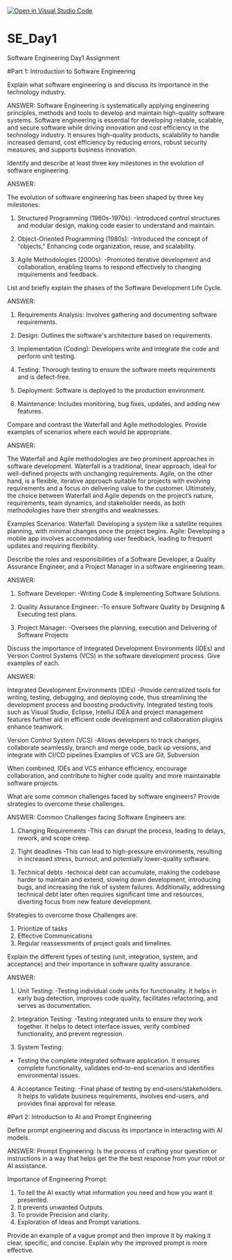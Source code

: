 [![Open in Visual Studio Code](https://classroom.github.com/assets/open-in-vscode-2e0aaae1b6195c2367325f4f02e2d04e9abb55f0b24a779b69b11b9e10269abc.svg)](https://classroom.github.com/online_ide?assignment_repo_id=15577265&assignment_repo_type=AssignmentRepo)
# SE_Day1
Software Engineering Day1 Assignment

#Part 1: Introduction to Software Engineering

Explain what software engineering is and discuss its importance in the technology industry.

ANSWER:
Software Engineering is systematically applying engineering principles, methods and tools to develop
and maintain high-quality software systems.
Software engineering is essential for developing reliable, scalable,
and secure software while driving innovation and cost efficiency in the technology industry. 
It ensures high-quality products, scalability to handle increased demand, 
cost efficiency by reducing errors, robust security measures, and supports business innovation.


Identify and describe at least three key milestones in the evolution of software engineering.

ANSWER:

The evolution of software engineering has been shaped by three key milestones:
1. Structured Programming (1960s-1970s):
-Introduced control structures and modular design,
making code easier to understand and maintain.

2. Object-Oriented Programming (1980s):
-Introduced the concept of "objects," Enhancing
 code organization, reuse, and scalability.

3. Agile Methodologies (2000s):
-Promoted iterative development and collaboration,
enabling teams to respond effectively to changing
requirements and feedback.



List and briefly explain the phases of the Software Development Life Cycle.

ANSWER:

1. Requirements Analysis: Involves gathering and documenting software requirements.

2. Design: Outlines the software's architecture based on requirements.

3. Implementation (Coding): Developers write and integrate the code and perform unit testing.

4. Testing: Thorough testing to ensure the software meets requirements and is defect-free.

5. Deployment: Software is deployed to the production environment.

6. Maintenance: Includes monitoring, bug fixes, updates, and adding new features.


Compare and contrast the Waterfall and Agile methodologies. Provide examples of scenarios where each would be appropriate.

ANSWER:

The Waterfall and Agile methodologies are two prominent approaches in software development. 
Waterfall is a traditional, linear approach, ideal for well-defined projects with unchanging requirements.
Agile, on the other hand, is a flexible, iterative approach suitable for projects with evolving requirements 
and a focus on delivering value to the customer. 
Ultimately, the choice between Waterfall and Agile depends on the project’s nature, requirements, team dynamics, 
and stakeholder needs, as both methodologies have their strengths and weaknesses.

Examples Scenarios:
Waterfall: Developing a system like a satellite requires planning, with minimal changes once the project begins.
Agile: Developing a mobile app involves accommodating user feedback, leading to frequent updates and requiring flexibility.


Describe the roles and responsibilities of a Software Developer, a Quality Assurance Engineer, and a Project Manager in a software engineering team.

ANSWER:
1. Software Developer:
-Writing Code & implementing Software Solutions.

3. Quality Assurance Engineer:
-To ensure Software Quality by Designing & Executing test plans.

5. Project Manager:
-Oversees the planning, execution and Delivering of Software Projects



Discuss the importance of Integrated Development Environments (IDEs) and Version Control Systems (VCS) in the software development process. Give examples of each.

ANSWER:

Integrated Development Environments (IDEs)
-Provide centralized tools for writing, testing, debugging, and deploying code, 
 thus streamlining the development process and boosting productivity. 
 Integrated testing tools such as Visual Studio, Eclipse, IntelliJ IDEA and project management features 
 further aid in efficient code development and collaboration plugins enhance teamwork.

 Version Control System (VCS)
-Allows developers to track changes, collaborate seamlessly, 
 branch and merge code, back up versions, and integrate with CI/CD pipelines
 Examples of VCS are Git, Subversion

 When combined, IDEs and VCS enhance efficiency, encourage collaboration,
 and contribute to higher code quality and more maintainable software projects.

 

What are some common challenges faced by software engineers? Provide strategies to overcome these challenges.

ANSWER:
Common Challenges facing Software Engineers are:

1. Changing Requirements
-This can disrupt the process, leading to delays, rework, and scope creep.

3. Tight deadlines
-This can lead to high-pressure environments, resulting in increased stress,
 burnout, and potentially lower-quality software.

5. Technical debts
-technical debt can accumulate, making the codebase harder to maintain and extend,
 slowing down development, introducing bugs, and increasing the risk of system failures.
 Additionally, addressing technical debt later often requires significant time and resources,
diverting focus from new feature development.

Strategies to overcome those Challenges are:
1. Prioritize of tasks
2. Effective Communications
3. Regular reassessments of project goals and timelines.


Explain the different types of testing (unit, integration, system, and acceptance) and their importance in software quality assurance.

ANSWER:

1. Unit Testing:
 -Testing individual code units for functionality.
  It helps in early bug detection, improves code quality, facilitates refactoring, and serves as documentation.

2. Integration Testing: 
-Testing integrated units to ensure they work together.
It helps to detect interface issues, verify combined functionality, and prevent regression.

3. System Testing:
- Testing the complete integrated software application.
  It ensures complete functionality, validates end-to-end scenarios and identifies environmental issues.

4. Acceptance Testing: 
-Final phase of testing by end-users/stakeholders.
 It helps to validate business requirements, involves end-users, and provides final approval for release.

#Part 2: Introduction to AI and Prompt Engineering

Define prompt engineering and discuss its importance in interacting with AI models.

ANSWER:
Prompt Engineering:
Is the process of crafting your question or instructions in a way that helps get the 
the best response from your robot or AI assistance.

Importance of Engineering Prompt:
1. To tell the AI exactly what information you need and how you want it presented.
2. It prevents unwanted Outputs.
3. To provide Precision and clarity.
4. Exploration of Ideas and Prompt variations.

Provide an example of a vague prompt and then improve it by making it clear, specific, and concise. Explain why the improved prompt is more effective.
